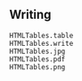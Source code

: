 ## Writing
```@docs
HTMLTables.table
HTMLTables.write
HTMLTables.jpg
HTMLTables.pdf
HTMLTables.png
```
